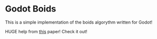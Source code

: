 # Godot Boids

This is a simple implementation of the boids algorythm written for Godot!

HUGE help from [this](https://vanhunteradams.com/Pico/Animal_Movement/Boids-algorithm.html#Separation) paper! Check it out!

